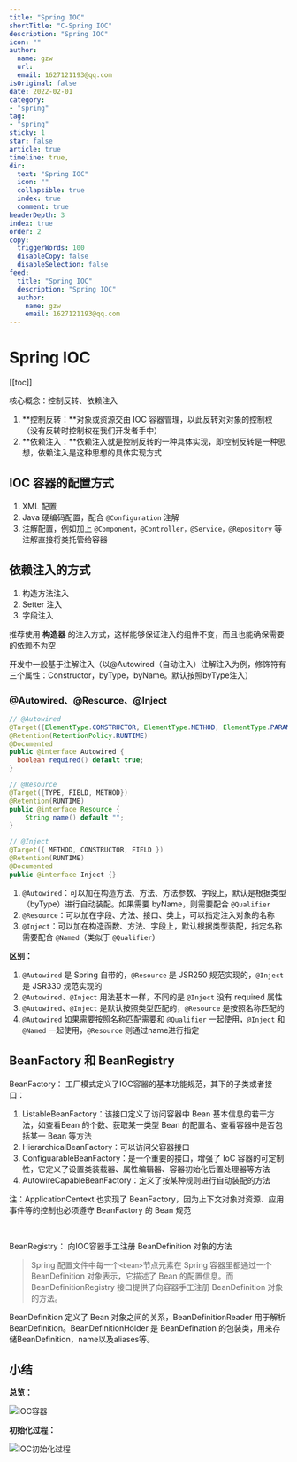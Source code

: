 ```yaml
---
title: "Spring IOC"
shortTitle: "C-Spring IOC"
description: "Spring IOC"
icon: ""
author: 
  name: gzw
  url: 
  email: 1627121193@qq.com
isOriginal: false
date: 2022-02-01
category: 
- "spring"
tag:
- "spring"
sticky: 1
star: false
article: true
timeline: true,
dir:
  text: "Spring IOC"
  icon: ""
  collapsible: true
  index: true
  comment: true
headerDepth: 3
index: true
order: 2
copy:
  triggerWords: 100
  disableCopy: false
  disableSelection: false
feed:
  title: "Spring IOC"
  description: "Spring IOC"
  author:
    name: gzw
    email: 1627121193@qq.com
---
```






# Spring IOC


[[toc]]


核心概念：控制反转、依赖注入

1. **控制反转：**对象或资源交由 IOC 容器管理，以此反转对对象的控制权（没有反转时控制权在我们开发者手中）
2. **依赖注入：**依赖注入就是控制反转的一种具体实现，即控制反转是一种思想，依赖注入是这种思想的具体实现方式





## IOC 容器的配置方式

1. XML 配置
2. Java 硬编码配置，配合 `@Configuration` 注解
3. 注解配置，例如加上 `@Component，@Controller，@Service，@Repository` 等注解直接将类托管给容器





## 依赖注入的方式

1. 构造方法注入
2. Setter 注入
3. 字段注入

推荐使用 **构造器** 的注入方式，这样能够保证注入的组件不变，而且也能确保需要的依赖不为空

开发中一般基于注解注入（以@Autowired（自动注入）注解注入为例，修饰符有三个属性：Constructor，byType，byName。默认按照byType注入）



### @Autowired、@Resource、@Inject

```java
// @Autowired
@Target({ElementType.CONSTRUCTOR, ElementType.METHOD, ElementType.PARAMETER, ElementType.FIELD, ElementType.ANNOTATION_TYPE})
@Retention(RetentionPolicy.RUNTIME)
@Documented
public @interface Autowired {
  boolean required() default true;
}

// @Resource
@Target({TYPE, FIELD, METHOD})
@Retention(RUNTIME)
public @interface Resource {
    String name() default "";
}

// @Inject
@Target({ METHOD, CONSTRUCTOR, FIELD })
@Retention(RUNTIME)
@Documented
public @interface Inject {}
```

1. `@Autowired`：可以加在构造方法、方法、方法参数、字段上，默认是根据类型（byType）进行自动装配。如果需要 byName，则需要配合 `@Qualifier`
2. `@Resource`：可以加在字段、方法、接口、类上，可以指定注入对象的名称
3. `@Inject`：可以加在构造函数、方法、字段上，默认根据类型装配，指定名称需要配合 `@Named`（类似于 `@Qualifier`）

**区别：**

1. `@Autowired` 是 Spring 自带的，`@Resource` 是 JSR250 规范实现的，`@Inject` 是 JSR330 规范实现的
2. `@Autowired`、`@Inject` 用法基本一样，不同的是 `@Inject` 没有 required 属性
3. `@Autowired`、`@Inject` 是默认按照类型匹配的，`@Resource` 是按照名称匹配的
4. `@Autowired` 如果需要按照名称匹配需要和 `@Qualifier` 一起使用，`@Inject` 和 `@Named` 一起使用，`@Resource` 则通过name进行指定





## BeanFactory 和 BeanRegistry

BeanFactory： 工厂模式定义了IOC容器的基本功能规范，其下的子类或者接口：

1. ListableBeanFactory：该接口定义了访问容器中 Bean 基本信息的若干方法，如查看Bean 的个数、获取某一类型 Bean 的配置名、查看容器中是否包括某一 Bean 等方法
2. HierarchicalBeanFactory：可以访问父容器接口
3. ConfiguarableBeanFactory：是一个重要的接口，增强了 IoC 容器的可定制性，它定义了设置类装载器、属性编辑器、容器初始化后置处理器等方法
4. AutowireCapableBeanFactory：定义了按某种规则进行自动装配的方法

注：ApplicationCentext 也实现了 BeanFactory，因为上下文对象对资源、应用事件等的控制也必须遵守 BeanFactory 的 Bean 规范

<br/>

BeanRegistry： 向IOC容器手工注册 BeanDefinition 对象的方法

> Spring 配置文件中每一个`<bean>`节点元素在 Spring 容器里都通过一个 BeanDefinition 对象表示，它描述了 Bean 的配置信息。而 BeanDefinitionRegistry 接口提供了向容器手工注册 BeanDefinition 对象的方法。

BeanDefinition 定义了 Bean 对象之间的关系，BeanDefinitionReader 用于解析 BeanDefinition。BeanDefinitionHolder  是 BeanDefination 的包装类，用来存储BeanDefinition，name以及aliases等。





## 小结

**总览：**

![IOC容器](https://www.pdai.tech/images/spring/springframework/spring-framework-ioc-source-71.png)

**初始化过程：**

![IOC初始化过程](https://www.pdai.tech/images/spring/springframework/spring-framework-ioc-source-9.png)